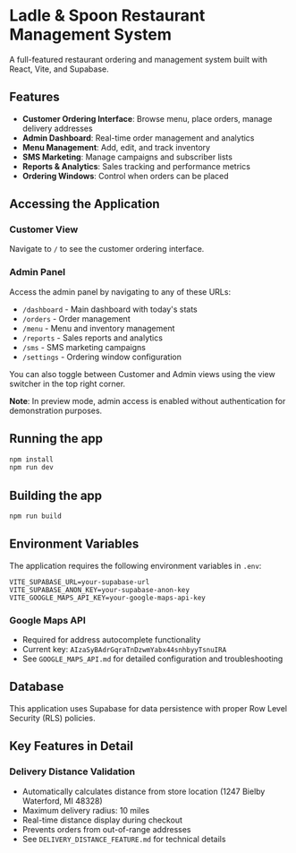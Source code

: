 # Ladle & Spoon Restaurant Management System

A full-featured restaurant ordering and management system built with React, Vite, and Supabase.

## Features

- **Customer Ordering Interface**: Browse menu, place orders, manage delivery addresses
- **Admin Dashboard**: Real-time order management and analytics
- **Menu Management**: Add, edit, and track inventory
- **SMS Marketing**: Manage campaigns and subscriber lists
- **Reports & Analytics**: Sales tracking and performance metrics
- **Ordering Windows**: Control when orders can be placed

## Accessing the Application

### Customer View
Navigate to `/` to see the customer ordering interface.

### Admin Panel
Access the admin panel by navigating to any of these URLs:
- `/dashboard` - Main dashboard with today's stats
- `/orders` - Order management
- `/menu` - Menu and inventory management
- `/reports` - Sales reports and analytics
- `/sms` - SMS marketing campaigns
- `/settings` - Ordering window configuration

You can also toggle between Customer and Admin views using the view switcher in the top right corner.

**Note**: In preview mode, admin access is enabled without authentication for demonstration purposes.

## Running the app

```bash
npm install
npm run dev
```

## Building the app

```bash
npm run build
```

## Environment Variables

The application requires the following environment variables in `.env`:

```
VITE_SUPABASE_URL=your-supabase-url
VITE_SUPABASE_ANON_KEY=your-supabase-anon-key
VITE_GOOGLE_MAPS_API_KEY=your-google-maps-api-key
```

### Google Maps API
- Required for address autocomplete functionality
- Current key: `AIzaSyBAdrGqraTnDzwmYabx44snhbyyTsnuIRA`
- See `GOOGLE_MAPS_API.md` for detailed configuration and troubleshooting

## Database

This application uses Supabase for data persistence with proper Row Level Security (RLS) policies.

## Key Features in Detail

### Delivery Distance Validation
- Automatically calculates distance from store location (1247 Bielby Waterford, MI 48328)
- Maximum delivery radius: 10 miles
- Real-time distance display during checkout
- Prevents orders from out-of-range addresses
- See `DELIVERY_DISTANCE_FEATURE.md` for technical details